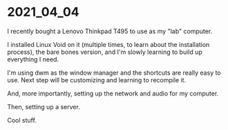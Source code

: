 # 2021_04_04

I recently bought a Lenovo Thinkpad T495 to use as my "lab" computer. 

I installed Linux Void on it (multiple times, to learn about the installation process), the bare bones version, and I'm slowly learning to build up everything I need. 

I'm using dwm as the window manager and the shortcuts are really easy to use. Next step will be customizing and learning to recompile it. 

And, more importantly, setting up the network and audio for my computer. 

Then, setting up a server.

Cool stuff.
